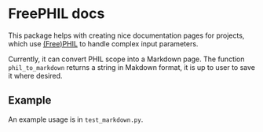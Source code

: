# FreePHIL docs

This package helps with creating nice documentation pages for projects, which use [(Free)PHIL](https://freephil.readthedocs.io/) to handle complex input parameters.

Currently, it can convert PHIL scope into a Markdown page. The function `phil_to_markdown` returns a string in Makdown format, it is up to user to save it where desired.

## Example

An example usage is in `test_markdown.py`.